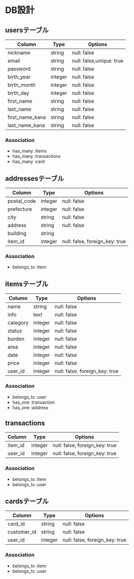 # DB設計

## usersテーブル
| Column          | Type    | Options                  |
| --------------- | ------- | ------------------------ |
| nickname        | string  | null: false              |
| email           | string  | null: false,unique: true |
| password        | string  | null: false              |
| birth_year      | integer | null: false              |
| birth_month     | integer | null: false              |
| birth_day       | integer | null: false              |
| first_name      | string  | null: false              |
| last_name       | string  | null: false              |
| first_name_kana | string  | null: false              |
| last_name_kana  | string  | null: false              |
### Association
- has_many :items
- has_many :transactions
- has_many :card

## addressesテーブル
| Column      | Type    | Options                        |
| ----------- | ------- | ------------------------------ |
| postal_code | integer | null: false                    | <!-- 郵便番号 -->    |
| prefecture  | integer | null: false                    | <!-- 都道府県 -enum> |
| city        | string  | null: false                    | <!-- 市区町村 -->    |
| address     | string  | null: false                    | <!-- 住所 -->        |
| building    | string  | <!-- 建物名 -->                |
| item_id     | integer | null: false, foreign_key: true |
### Association
- belongs_to :item

## itemsテーブル
| Column   | Type    | Options                        |
| -------- | ------- | ------------------------------ |
| name     | string  | null: false                    |
| info     | text    | null: false                    |
| category | integer | null: false                    |
| status   | integer | null: false                    |
| burden   | integer | null: false                    |
| area     | integer | null: false                    |
| date     | integer | null: false                    |
| price    | integer | null: false                    |
| user_id  | integer | null: false, foreign_key: true | <!-- <売り手> --> |
### Association
- belongs_to :user
- has_one :transaction
- has_one :address

## transactions  
| Column  | Type    | Options                        |
| ------- | ------- | ------------------------------ |
| item_id | integer | null: false, foreign_key: true |
| user_id | integer | null: false, foreign_key: true | <!-- <買い手> --> |
### Association
- belongs_to :item
- belongs_to :user

## cardsテーブル
| Column      | Type    | Options                        |
| ----------- | ------- | ------------------------------ |
| card_id     | string  | null: false                    |
| customer_id | string  | null: false                    |
| user_id     | integer | null: false, foreign_key: true |
### Association
- belongs_to :item
- belongs_to :user
